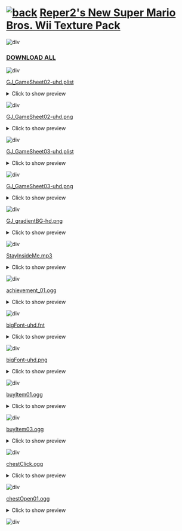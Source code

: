 # [![back](https://reper2.github.io/Downloadable-Files/assets/GJ_arrow_01_001.png)](https://reper2.github.io/Downloadable-Files) [Reper2's New Super Mario Bros. Wii Texture Pack](https://raw.githubusercontent.com/Reper2/Downloadable-Files/master/nsmbw-texture-pack.md)

![div](https://reper2.github.io/Downloadable-Files/assets/gradientDiv02.png)

### [DOWNLOAD ALL](https://www.mediafire.com/file/t40ep9ssx2xnodo/Reper2%2527s_NSMBW_Texture_Pack.zip/file)

![div](https://reper2.github.io/Downloadable-Files/assets/gradientDiv02.png)

[GJ_GameSheet02-uhd.plist](https://www.mediafire.com/file/9wkvb8zziv2u5v0/GJ_GameSheet02-uhd.plist/file)
<details>
  <summary>Click to show preview</summary>
  
  <a href="https://raw.githubusercontent.com/Reper2/Downloadable-Files/master/nsmbw-texture-pack/GJ_GameSheet02-uhd.plist">View raw</a>
  </details>

![div](https://reper2.github.io/Downloadable-Files/assets/gradientDiv02.png)

[GJ_GameSheet02-uhd.png](https://www.mediafire.com/view/9a726mk22mf6vhd/GJ_GameSheet02-uhd.png/file)
<details>
  <summary>Click to show preview</summary>
  
  <image id="image" controls="" preload="auto" src="https://reper2.github.io/Downloadable-Files/nsmbw-texture-pack/GJ_GameSheet02-uhd.png"></image>
  </details>

![div](https://reper2.github.io/Downloadable-Files/assets/gradientDiv02.png)

[GJ_GameSheet03-uhd.plist](https://www.mediafire.com/file/jzccchfgbc0x86i/GJ_GameSheet03-uhd.plist/file)
<details>
  <summary>Click to show preview</summary>

<a href="https://raw.githubusercontent.com/Reper2/Downloadable-Files/master/nsmbw-texture-pack/GJ_GameSheet03-uhd.plist">View raw</a>
  </details>

![div](https://reper2.github.io/Downloadable-Files/assets/gradientDiv02.png)

[GJ_GameSheet03-uhd.png](https://www.mediafire.com/view/wfyv66njvqj0orz/GJ_GameSheet03-uhd.png/file)
<details>
  <summary>Click to show preview</summary>
  
  <image id="image" controls="" preload="auto" src="https://reper2.github.io/Downloadable-Files/nsmbw-texture-pack/GJ_GameSheet03-uhd.png"></image>
  </details>

![div](https://reper2.github.io/Downloadable-Files/assets/gradientDiv02.png)

[GJ_gradientBG-hd.png](https://www.mediafire.com/view/5y7z2xw6tyxter3/GJ_gradientBG-hd.png/file)
<details>
  <summary>Click to show preview</summary>
  
  <image id="image" controls="" preload="auto" src="https://reper2.github.io/Downloadable-Files/nsmbw-texture-pack/GJ_gradientBG-hd.png"></image>
  </details>

![div](https://reper2.github.io/Downloadable-Files/assets/gradientDiv02.png)

[StayInsideMe.mp3](https://www.mediafire.com/file/0itnzvwdnw3eyjh/StayInsideMe.mp3/file)
<details>
  <summary>Click to show preview</summary>
  
  <audio id="audio" controls="" preload="auto" src="https://reper2.github.io/Downloadable-Files/nsmbw-texture-pack/StayInsideMe.mp3"></audio>
  </details>

![div](https://reper2.github.io/Downloadable-Files/assets/gradientDiv02.png)

[achievement_01.ogg](https://www.mediafire.com/file/wznx833w9wq4sc1/achievement_01.ogg/file)
<details>
  <summary>Click to show preview</summary>
  
  <audio id="audio" controls="" preload="auto" src="https://reper2.github.io/Downloadable-Files/nsmbw-texture-pack/achievement_01.ogg"></audio>
  </details>

![div](https://reper2.github.io/Downloadable-Files/assets/gradientDiv02.png)

[bigFont-uhd.fnt](https://www.mediafire.com/file/gwkgtnoke4slvvh/bigFont-uhd.fnt/file)
<details>
  <summary>Click to show preview</summary>

<a href="https://raw.githubusercontent.com/Reper2/Downloadable-Files/master/nsmbw-texture-pack/bigFont-uhd.fnt">View raw</a>
  </details>

![div](https://reper2.github.io/Downloadable-Files/assets/gradientDiv02.png)

[bigFont-uhd.png](https://www.mediafire.com/view/oxzim6qsnltfjvd/bigFont-uhd.png/file)
<details>
 <summary>Click to show preview</summary>
  
  <image id="image" controls="" preload="auto" src="https://reper2.github.io/Downloadable-Files/nsmbw-texture-pack/bigFont-uhd.png"></image>
  </details>

![div](https://reper2.github.io/Downloadable-Files/assets/gradientDiv02.png)

[buyItem01.ogg](https://www.mediafire.com/file/4t1wt6k206fha83/buyItem01.ogg/file)
<details>
  <summary>Click to show preview</summary>
  
  <audio id="audio" controls="" preload="auto" src="https://reper2.github.io/Downloadable-Files/nsmbw-texture-pack/buyItem01.ogg"></audio>
  </details>

![div](https://reper2.github.io/Downloadable-Files/assets/gradientDiv02.png)

[buyItem03.ogg](https://www.mediafire.com/file/6vb6ety7gnny2wt/buyItem03.ogg/file)
<details>
  <summary>Click to show preview</summary>
  
  <audio id="audio" controls="" preload="auto" src="https://reper2.github.io/Downloadable-Files/nsmbw-texture-pack/buyItem03.ogg"></audio>
  </details>
  
![div](https://reper2.github.io/Downloadable-Files/assets/gradientDiv02.png)

[chestClick.ogg](https://www.mediafire.com/file/ebhf6g10e6rjfdp/chestClick.ogg/file)
<details>
  <summary>Click to show preview</summary>
  
  <audio id="audio" controls="" preload="auto" src="https://reper2.github.io/Downloadable-Files/nsmbw-texture-pack/chestClick.ogg"></audio>
  </details>

![div](https://reper2.github.io/Downloadable-Files/assets/gradientDiv02.png)

[chestOpen01.ogg](https://www.mediafire.com/file/5hbgcptvq043o2u/chestOpen01.ogg/file)
<details>
  <summary>Click to show preview</summary>
  
  <audio id="audio" controls="" preload="auto" src="https://reper2.github.io/Downloadable-Files/nsmbw-texture-pack/chestOpen01.ogg"></audio>
  </details>

![div](https://reper2.github.io/Downloadable-Files/assets/gradientDiv02.png)
